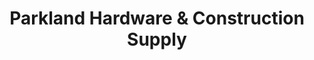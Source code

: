 ---
title: "Parkland Hardware & Construction Supply"
url: /caloocan/parkland-hardware-und-construction-supply/
shop: Baustoffe
---